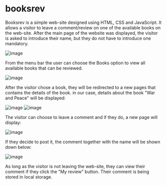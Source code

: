 # booksrev

  Booksrev is a simple web-site designed using HTML, CSS and JavaScript. It allows a visitor to leave a comment/review on one of the available books on the web-site.
  After the main page of the website was displayed, the visitor is asked to introduce their name, but they do not have to introduce one mandatory.
  
  ![image](https://github.com/cristinazaharia/booksrev/assets/78911746/1279dccf-d7f6-42bf-a81b-51a4825ddc69)
  
  From the menu bar the user can choose the Books option to view all available books that can be reviewed.
  
  ![image](https://github.com/cristinazaharia/booksrev/assets/78911746/692acc44-4091-44f4-89f2-f018ba6b8949)

  After the visitor chose a book, they will be redirected to a new pages that contains the details of the book. in our case, details about the book "War and Peace" will be displayed:
  
  ![image](https://github.com/cristinazaharia/booksrev/assets/78911746/cb92511f-36d1-4bc7-8051-df4d986bb2df) 
  ![image](https://github.com/cristinazaharia/booksrev/assets/78911746/5f46e924-0ab7-4998-983a-ce48c21c668b)
  
  The visitor can choose to leave a comment and if they do, a new page will display:
  
  ![image](https://github.com/cristinazaharia/booksrev/assets/78911746/dec1f183-1371-4ac2-a2ee-c0f211c777e0)
  
  If they decide to post it, the comment together with the name will be shown down below:
  
  ![image](https://github.com/cristinazaharia/booksrev/assets/78911746/1df39155-d90f-4cc2-81d4-88bbf5ebc441)
  
  As long as the visitor is not leaving the web-site, they can view their comment if they click the "My review" button. Their comment is being stored in local storage.
  
  
  

  
 


